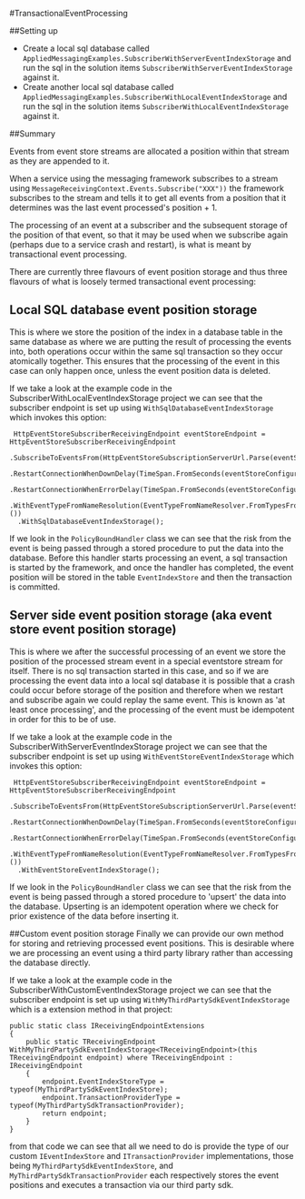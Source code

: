 #TransactionalEventProcessing

##Setting up
- Create a local sql database called ```AppliedMessagingExamples.SubscriberWithServerEventIndexStorage```
and run the sql in the solution items ```SubscriberWithServerEventIndexStorage``` against it. 
- Create another local sql database called ```AppliedMessagingExamples.SubscriberWithLocalEventIndexStorage```
and run the sql in the solution items ```SubscriberWithLocalEventIndexStorage``` against it. 

##Summary

Events from event store streams are allocated a position within that stream as they are appended to it.

When a service using the messaging framework subscribes to a stream using ```MessageReceivingContext.Events.Subscribe("XXX"))``` the framework subscribes to the stream and tells it to get all events from a position that it determines was the last event processed's position + 1.

The processing of an event at a subscriber and the subsequent storage of the position of that event, so that it may be used when we subscribe again (perhaps due to a service crash and restart), is what is meant by transactional event processing.

There are currently three flavours of event position storage and thus three flavours of what is loosely termed transactional event processing:

## Local SQL database event position storage
This is where we store the position of the index in a database table in the same database as where we are putting the result of processing the events into, both operations occur within the same sql transaction so they occur atomically together. This ensures that the processing of the event in this case can only happen once, unless the event position data is deleted.

If we take a look at the example code in the SubscriberWithLocalEventIndexStorage project we can see that the subscriber endpoint is set up using ```WithSqlDatabaseEventIndexStorage``` which invokes this option:

```
 HttpEventStoreSubscriberReceivingEndpoint eventStoreEndpoint = HttpEventStoreSubscriberReceivingEndpoint
  .SubscribeToEventsFrom(HttpEventStoreSubscriptionServerUrl.Parse(eventStoreConfiguration.Url))
  .RestartConnectionWhenDownDelay(TimeSpan.FromSeconds(eventStoreConfiguration.ConnectionDownRestartDelayInSeconds))
  .RestartConnectionWhenErrorDelay(TimeSpan.FromSeconds(eventStoreConfiguration.ErrorRestartDelayInSeconds))
  .WithEventTypeFromNameResolution(EventTypeFromNameResolver.FromTypesFromAssemblyContaining<PolicyBound>())
  .WithSqlDatabaseEventIndexStorage();
```

If we look in the ```PolicyBoundHandler``` class we can see that the risk from the event is being passed through a stored procedure to put the data into the database. Before this handler starts processing an event, a sql transaction is started by the framework, and once the handler has completed, the event position will be stored in the table ```EventIndexStore``` and then the transaction is committed. 

## Server side event position storage (aka event store event position storage)
This is where we after the successful processing of an event we store the position of the processed stream event in a special eventstore stream for itself. There is no sql transaction started in this case, and so if we are processing the event data into a local sql database it is possible that a crash could occur before storage of the position and therefore when we restart and subscribe again we could replay the same event. This is known as 'at least once processing', and the processing of the event must be idempotent in order for this to be of use.

If we take a look at the example code in the SubscriberWithServerEventIndexStorage project we can see that the subscriber endpoint is set up using ```WithEventStoreEventIndexStorage``` which invokes this option:

```
 HttpEventStoreSubscriberReceivingEndpoint eventStoreEndpoint = HttpEventStoreSubscriberReceivingEndpoint
  .SubscribeToEventsFrom(HttpEventStoreSubscriptionServerUrl.Parse(eventStoreConfiguration.Url))
  .RestartConnectionWhenDownDelay(TimeSpan.FromSeconds(eventStoreConfiguration.ConnectionDownRestartDelayInSeconds))
  .RestartConnectionWhenErrorDelay(TimeSpan.FromSeconds(eventStoreConfiguration.ErrorRestartDelayInSeconds))
  .WithEventTypeFromNameResolution(EventTypeFromNameResolver.FromTypesFromAssemblyContaining<PolicyBound>())
  .WithEventStoreEventIndexStorage();
```
If we look in the ```PolicyBoundHandler``` class we can see that the risk from the event is being passed through a stored procedure to 'upsert' the data into the database. Upserting is an idempotent operation where we check for prior existence of the data before inserting it.

##Custom event position storage
Finally we can provide our own method for storing and retrieving processed event positions. This is desirable where we are processing an event using a third party library rather than accessing the database directly.

If we take a look at the example code in the SubscriberWithCustomEventIndexStorage project we can see that the subscriber endpoint is set up using ```WithMyThirdPartySdkEventIndexStorage``` which is a extension method in that project:

```
public static class IReceivingEndpointExtensions
{
    public static TReceivingEndpoint WithMyThirdPartySdkEventIndexStorage<TReceivingEndpoint>(this TReceivingEndpoint endpoint) where TReceivingEndpoint : IReceivingEndpoint
    {
        endpoint.EventIndexStoreType = typeof(MyThirdPartySdkEventIndexStore);
        endpoint.TransactionProviderType = typeof(MyThirdPartySdkTransactionProvider);
        return endpoint;
    }
}
```

from that code we can see that all we need to do is provide the type of our custom ```IEventIndexStore```  and ```ITransactionProvider``` implementations, those being ```MyThirdPartySdkEventIndexStore```,  and ```MyThirdPartySdkTransactionProvider``` each respectively stores the event positions and executes a transaction via our third party sdk. 


